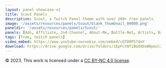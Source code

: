 ```yaml
---
layout: panel-showcase-v2 
title: Scout Panels 
description: Scout, a Twitch Panel theme with over 200+ free panels. 
image: '/assets/resources/panels/Scout/blank_thumbnail_00000.png'
paneldir: '/assets/resources/panels/Scout/'
panels: [Ads, Affiliate, 2nd-Channel, About-Me, Battle-Net, Artists, Background, ArtStation, Birthday, BTTV, Calendar, Blog, Charity, Chat-Rules, Clips, Channel-Points, Emotes, Fanmail, Donate, Editor, Friends, Games, Gear, FAQ, Hardware, Hive, Hall-of-Fame, Hall-of-Shame, Ko-Fi, Languages, Leaderboard, Links, Music, Mastadon, Merch, Mods, New-Channel, P.O, Partners, My-Shop, Sponsorships, Subscribe, Support, TikTok, Perks, Playlist, Pronouns, Rules]
tags: [free, twitch panels]
video_embed: https://www.youtube-nocookie.com/embed/cGT09P574mY
download: https://drive.google.com/drive/folders/1EpFctNTiBGdXEeW8pGul24XGEV4zfONX?usp=share_link
---
```


© 2023. This work is licensed under a [CC BY-NC 4.0 license](https://creativecommons.org/licenses/by-nc/4.0/).
